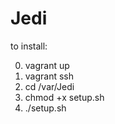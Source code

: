# Jedi


to install:


0. vagrant up
0. vagrant ssh
0. cd /var/Jedi
0. chmod +x setup.sh
0. ./setup.sh
